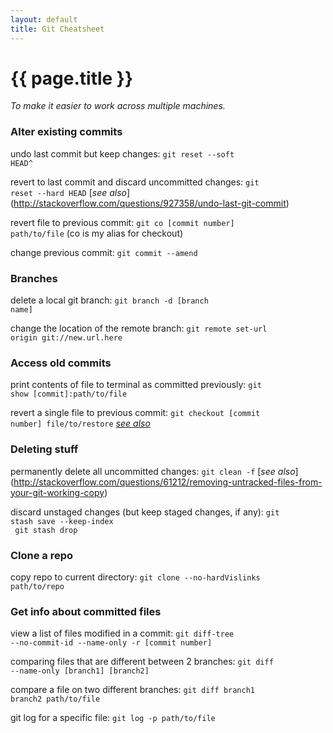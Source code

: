```yaml
---
layout: default
title: Git Cheatsheet
---
```

<h1 id="page-title">{{ page.title }}</h1>

*To make it easier to work across multiple machines.*

<h3>Alter existing commits</h3>

undo last commit but keep changes:
<code>git reset --soft HEAD^</code>

revert to last commit and discard uncommitted changes:
<code>git reset --hard HEAD</code>
[*see also*] (http://stackoverflow.com/questions/927358/undo-last-git-commit)

revert file to previous commit:
<code>git co [commit number] path/to/file</code>
(co is my alias for checkout)

change previous commit:
<code>git commit --amend</code>

<h3>Branches</h3>

delete a local git branch:
<code>git branch -d [branch name]</code>

change the location of the remote branch:
<code>git remote set-url origin git://new.url.here</code>

<h3>Access old commits</h3>

print contents of file to terminal as committed previously:
<code>git show [commit]:path/to/file</code>

revert a single file to previous commit:
<code>git checkout [commit number] file/to/restore</code>
[*see also*](http://stackoverflow.com/questions/4114095/git-revert-to-previous-commit-how)

<h3>Deleting stuff</h3>

permanently delete all uncommitted changes:
<code>git clean -f</code>
[*see also*] (http://stackoverflow.com/questions/61212/removing-untracked-files-from-your-git-working-copy)

discard unstaged changes (but keep staged changes, if any):
<code>git stash save --keep-index<br />
git stash drop</code>

<h3>Clone a repo</h3>

copy repo to current directory:
<code>git clone --no-hardVislinks path/to/repo</code>

<h3>Get info about committed files</h3>

view a list of files modified in a commit:
<code>git diff-tree --no-commit-id --name-only -r [commit number]</code>

comparing files that are different between 2 branches:
<code>git diff --name-only [branch1] [branch2]</code>

compare a file on two different branches:
<code>git diff branch1 branch2 path/to/file</code>

git log for a specific file:
<code>git log -p path/to/file</code>
